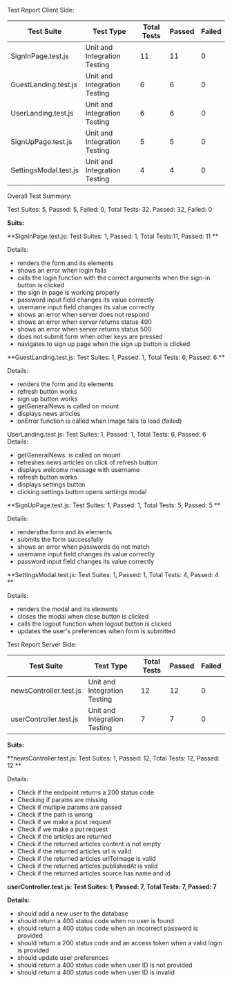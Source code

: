 Test Report Client Side:

| **Test Suite**  | **Test Type**          | **Total Tests** | **Passed** | **Failed** |
| --------------------- | ---------------------------- | --------------------- | ---------------- | ---------------- |
| SignInPage.test.js    | Unit and Integration Testing | 11                    | 11               | 0                |
| GuestLanding.test.js  | Unit and Integration Testing | 6                     | 6                | 0                |
| UserLanding.test.js   | Unit and Integration Testing | 6                     | 6                | 0                |
| SignUpPage.test.js    | Unit and Integration Testing | 5                     | 5                | 0                |
| SettingsModal.test.js | Unit and Integration Testing | 4                     | 4                | 0                |

Overall Test Summary:

Test Suites: 5, Passed: 5, Failed: 0, Total Tests: 32,
Passed: 32, Failed: 0

**Suits:**

**SignInPage.test.js: Test Suites: 1, Passed: 1, Total Tests:11, Passed: 11 **

Details:

* renders the form and its elements
* shows an error when login fails
* calls the login function with the correct arguments when the sign-in button is clicked
* the sign in page is working properly
* password input field changes its value correctly
* username input field changes its value correctly
* shows an error when server does not respond
* shows an error when server returns status 400
* shows an error when server returns status 500
* does not submit form when other keys are pressed
* navigates to sign up page when the sign up button is clicked

**GuestLanding.test.js: Test Suites: 1, Passed: 1, Total Tests: 6, Passed: 6 **

Details:

* renders the form and its elements
* refresh button works
* sign up button works
* getGeneralNews is called on mount
* displays news articles
* onError function is called when image fails to load (failed)

UserLanding.test.js: Test Suites: 1, Passed: 1, Total Tests:
6, Passed: 6 Details:

* getGeneralNews. is called on mount
* refreshes news articles on click of refresh button
* displays welcome message with username
* refresh button works
* displays settings button
* clicking settings button opens settings modal

**SignUpPage.test.js: Test Suites: 1, Passed: 1, Total Tests:
5, Passed: 5 **

Details:

* rendersthe form and its elements
* submits the form successfully
* shows an error when passwords do not match
* username input field changes its value correctly
* password input field changes its value correctly

**SettingsModal.test.js: Test Suites: 1, Passed: 1, Total Tests: 4, Passed: 4 **

Details:

* renders the modal and its elements
* closes the modal when close button is clicked
* calls the logout function when logout button is clicked
* updates the user's preferences when form is submitted


Test Report Server Side:

| **Test Suite**   | **Test Type**          | **Total Tests** | **Passed** | **Failed** |
| ---------------------- | ---------------------------- | --------------------- | ---------------- | ---------------- |
| newsController.test.js | Unit and Integration Testing | 12                    | 12               | 0                |
| userController.test.js | Unit and Integration Testing | 7                     | 7                | 0                |

**Suits:**

**newsController.test.js: Test Suites: 1, Passed: 12, Total Tests: 12, Passed: 12 **

Details:

* Check if the endpoint returns a 200 status code
* Checking if params are missing
* Check if multiple params are passed
* Check if the path is wrong
* Check if we make a post request
* Check if we make a put request
* Check if the articles are returned
* Check if the returned articles content is not empty
* Check if the returned articles url is valid
* Check if the returned articles urlToImage is valid
* Check if the returned articles publishedAt is valid
* Check if the returned articles source has name and id

**userController.test.js:
Test Suites: 1, Passed: 7, Total Tests: 7, Passed: 7**

**Details:**

* should add a new user to the database
* should return a 400 status code when no user is found
* should return a 400 status code when an incorrect password is provided
* should return a 200 status code and an access token when a valid login is provided
* should update user preferences
* should return a 400 status code when user ID is not provided
* should return a 400 status code when user ID is invalid
